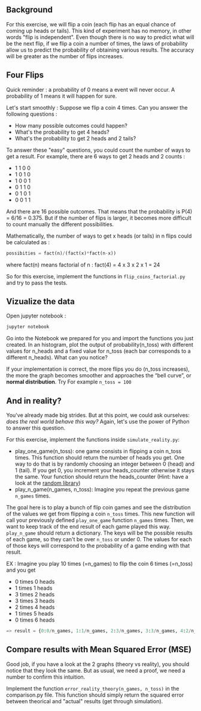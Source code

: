 ## Background

For this exercise, we will flip a coin (each flip has an equal chance of coming up heads or tails). This kind of experiment has no memory, in other words "flip is independent". Even though there is no way to predict what will be the next flip, if we flip a coin a number of times, the laws of probability allow us to predict the probability of obtaining various results. The accuracy will be greater as the number of flips increases.

## Four Flips

Quick reminder : a probability of 0 means a event will never occur. A probability of 1 means it will happen for sure.

Let's start smoothly : Suppose we flip a coin 4 times. Can you answer the following questions :
- How many possible outcomes could happen?
- What's the probability to get 4 heads?
- What's the probability to get 2 heads and 2 tails?

To answer these "easy" questions, you could count the number of ways to get a result. For example, there are 6 ways to get 2 heads and 2 counts :
- 1 1 0 0
- 1 0 1 0
- 1 0 0 1
- 0 1 1 0
- 0 1 0 1
- 0 0 1 1

And there are 16 possible outcomes. That means that the probability is P(4) = 6/16 = 0.375. But if the number of flips is larger, it becomes more difficult to count manually the different possibilities.

Mathematically, the number of ways to get x heads (or tails) in n flips could be calculated as :
```python
possibities = fact(n)/(fact(x)*fact(n-x))
```
where fact(n) means factorial of n :
fact(4) = 4 x 3 x 2 x 1 = 24

So for this exercise, implement the functions in `flip_coins_factorial.py` and try to pass the tests.

## Vizualize the data

Open jupyter notebook :
```python
jupyter notebook
```
Go into the Notebook we prepared for you and import the functions you just created. In an histogram, plot the output of probability(n_toss) with different values for n_heads and a fixed value for n_toss (each bar corresponds to a different n_heads). What can you notice?

If your implementation is correct, the more flips you do (n_toss increases), the more the graph becomes smoother and approaches the “bell curve”, or **normal distribution**. Try For example `n_toss = 100`

## And in reality?

You've already made big strides. But at this point, we could ask ourselves: *does the real world behave this way?*
Again, let's use the power of Python to answer this question.

For this exercise, implement the functions inside `simulate_reality.py`:

- play_one_game(n_toss): one game consists in flipping a coin n_toss times. This function should return the number of heads you get. One way to do that is by randomly choosing an integer between 0 (head) and 1 (tail). If you get 0, you increment your heads_counter otherwise it stays the same. Your function should return the heads_counter (Hint: have a look at the [random library](https://docs.python.org/3/library/random.html))
- play_n_game(n_games, n_toss): Imagine you repeat the previous game `n_games` times.

The goal here is to play a bunch of flip coin games and see the distribution of the values we get from flipping a coin `n_toss` times.
This new function will call your previously defined `play_one_game` function `n_games` times. Then, we want to keep track of the end result of each game played this way.
`play_n_game` should return a dictionary. The keys will be the possible results of each game, so they can't be over `n_toss` or under 0. The values for each of those keys will correspond to the probability of a game ending with that result.

EX : Imagine you play 10 times (=n_games) to flip the coin 6 times (=n_toss) and you get

- 0 times 0 heads
- 1 times 1 heads
- 3 times 2 heads
- 3 times 3 heads
- 2 times 4 heads
- 1 times 5 heads
- 0 times 6 heads


```python
=> result = {0:0/n_games, 1:1/n_games, 2:3/n_games, 3:3/n_games, 4:2/n_games, 5:1/n_games, 6:0/n_games }
```

## Compare results with Mean Squared Error (MSE)

Good job, if you have a look at the 2 graphs (theory vs reality), you should notice that they look the same. But as usual, we need a proof, we need a number to confirm this intuition.

Implement the function `error_reality_theory(n_games, n_toss)` in the comparison.py file. This function should simply return the squared error between theorical and "actual" results (get through simulation).



